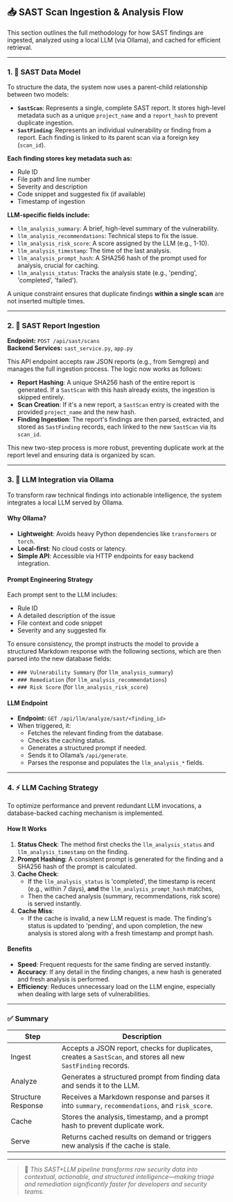 ## 📥 SAST Scan Ingestion & Analysis Flow

This section outlines the full methodology for how SAST findings are ingested, analyzed using a local LLM (via Ollama), and cached for efficient retrieval.

---

### 1. 📐 SAST Data Model

To structure the data, the system now uses a parent-child relationship between two models:

* **`SastScan`**: Represents a single, complete SAST report. It stores high-level metadata such as a unique `project_name` and a `report_hash` to prevent duplicate ingestion.
* **`SastFinding`**: Represents an individual vulnerability or finding from a report. Each finding is linked to its parent scan via a foreign key (`scan_id`).

**Each finding stores key metadata such as:**

- Rule ID
- File path and line number
- Severity and description
- Code snippet and suggested fix (if available)
- Timestamp of ingestion

**LLM-specific fields include:**

- `llm_analysis_summary`: A brief, high-level summary of the vulnerability.
- `llm_analysis_recommendations`: Technical steps to fix the issue.
- `llm_analysis_risk_score`: A score assigned by the LLM (e.g., 1-10).
- `llm_analysis_timestamp`: The time of the last analysis.
- `llm_analysis_prompt_hash`: A SHA256 hash of the prompt used for analysis, crucial for caching.
- `llm_analysis_status`: Tracks the analysis state (e.g., 'pending', 'completed', 'failed').

A unique constraint ensures that duplicate findings **within a single scan** are not inserted multiple times.

---

### 2. 🔄 SAST Report Ingestion

**Endpoint:** `POST /api/sast/scans`  
**Backend Services:** `sast_service.py`, `app.py`

This API endpoint accepts raw JSON reports (e.g., from Semgrep) and manages the full ingestion process. The logic now works as follows:

- **Report Hashing**: A unique SHA256 hash of the entire report is generated. If a `SastScan` with this hash already exists, the ingestion is skipped entirely.
- **Scan Creation**: If it's a new report, a `SastScan` entry is created with the provided `project_name` and the new hash.
- **Finding Ingestion**: The report's findings are then parsed, extracted, and stored as `SastFinding` records, each linked to the new `SastScan` via its `scan_id`.

This new two-step process is more robust, preventing duplicate work at the report level and ensuring data is organized by scan.

---

### 3. 🧠 LLM Integration via Ollama

To transform raw technical findings into actionable intelligence, the system integrates a local LLM served by Ollama.

#### Why Ollama?

- **Lightweight**: Avoids heavy Python dependencies like `transformers` or `torch`.
- **Local-first**: No cloud costs or latency.
- **Simple API**: Accessible via HTTP endpoints for easy backend integration.

#### Prompt Engineering Strategy

Each prompt sent to the LLM includes:

- Rule ID
- A detailed description of the issue
- File context and code snippet
- Severity and any suggested fix

To ensure consistency, the prompt instructs the model to provide a structured Markdown response with the following sections, which are then parsed into the new database fields:

- `### Vulnerability Summary` (for `llm_analysis_summary`)
- `### Remediation` (for `llm_analysis_recommendations`)
- `### Risk Score` (for `llm_analysis_risk_score`)

#### LLM Endpoint

- **Endpoint:** `GET /api/llm/analyze/sast/<finding_id>`
- When triggered, it:
  - Fetches the relevant finding from the database.
  - Checks the caching status.
  - Generates a structured prompt if needed.
  - Sends it to Ollama’s `/api/generate`.
  - Parses the response and populates the `llm_analysis_*` fields.

---

### 4. ⚡ LLM Caching Strategy

To optimize performance and prevent redundant LLM invocations, a database-backed caching mechanism is implemented.

#### How It Works

1. **Status Check**: The method first checks the `llm_analysis_status` and `llm_analysis_timestamp` on the finding.
2. **Prompt Hashing**: A consistent prompt is generated for the finding and a SHA256 hash of the prompt is calculated.
3. **Cache Check**:
   - If the `llm_analysis_status` is 'completed', the timestamp is recent (e.g., within 7 days), **and** the `llm_analysis_prompt_hash` matches,
   - Then the cached analysis (summary, recommendations, risk score) is served instantly.
4. **Cache Miss**:
   - If the cache is invalid, a new LLM request is made. The finding's status is updated to 'pending', and upon completion, the new analysis is stored along with a fresh timestamp and prompt hash.

#### Benefits

- **Speed**: Frequent requests for the same finding are served instantly.
- **Accuracy**: If any detail in the finding changes, a new hash is generated and fresh analysis is performed.
- **Efficiency**: Reduces unnecessary load on the LLM engine, especially when dealing with large sets of vulnerabilities.

---

### ✅ Summary

| Step               | Description                                                                                             |
|--------------------|---------------------------------------------------------------------------------------------------------|
| Ingest             | Accepts a JSON report, checks for duplicates, creates a `SastScan`, and stores all new `SastFinding` records. |
| Analyze            | Generates a structured prompt from finding data and sends it to the LLM.                                    |
| Structure Response | Receives a Markdown response and parses it into `summary`, `recommendations`, and `risk_score`.         |
| Cache              | Stores the analysis, timestamp, and a prompt hash to prevent duplicate work.                               |
| Serve              | Returns cached results on demand or triggers new analysis if the cache is stale.                          |

---

> 🧠 *This SAST+LLM pipeline transforms raw security data into contextual, actionable, and structured intelligence—making triage and remediation significantly faster for developers and security teams.*